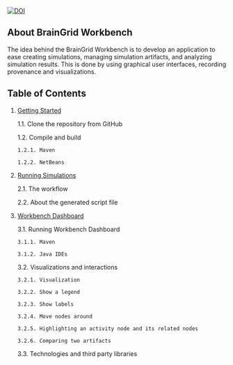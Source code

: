 [![DOI](https://zenodo.org/badge/DOI/10.5281/zenodo.4678834.svg)](https://doi.org/10.5281/zenodo.4678834)

## About BrainGrid Workbench


The idea behind the BrainGrid Workbench is to develop an application to ease creating simulations, managing simulation artifacts, and analyzing simulation results. This is done by using graphical user interfaces, recording provenance and visualizations.

## Table of Contents

1. [Getting Started](workbench_getting_started)

   1.1. Clone the repository from GitHub
   
   1.2. Compile and build
   
       1.2.1. Maven

       1.2.2. NetBeans

2. [Running Simulations](workbench_running_simulations)

   2.1. The workflow
   
   2.2. About the generated script file

3. [Workbench Dashboard](workbench_dashboard)

   3.1. Running Workbench Dashboard
       
       3.1.1. Maven

       3.1.2. Java IDEs

   3.2. Visualizations and interactions

       3.2.1. Visualization

       3.2.2. Show a legend

       3.2.3. Show labels

       3.2.4. Move nodes around

       3.2.5. Highlighting an activity node and its related nodes

       3.2.6. Comparing two artifacts

   3.3. Technologies and third party libraries
